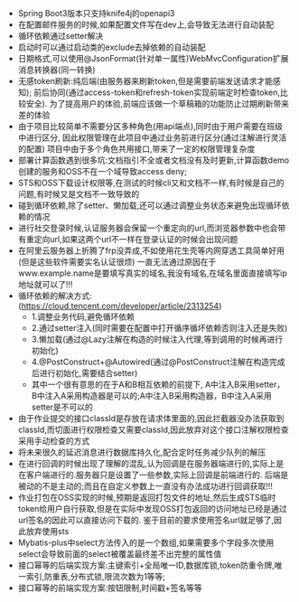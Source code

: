 - Spring Boot3版本只支持knife4j的openapi3
- 在配置邮件服务的时候,如果配置文件写在dev上,会导致无法进行自动装配
- 循环依赖通过setter解决
- 启动时可以通过启动类的exclude去掉依赖的自动装配
- 日期格式,可以使用@JsonFormat(针对单一属性)WebMvcConfiguration扩展消息转换器(同一转换)
- 无感token刷新:纯后端(由服务器来刷新token,但是需要前端发送请求才能感知);
  前后协同(通过access-token和refresh-token实现前端定时检查token,比较安全).
  为了提高用户的体验,前端应该做一个草稿箱的功能防止过期刷新带来差的体验
- 由于项目比较简单不需要分区多种角色(用api端点),同时由于用户需要在班级中进行区分,
  因此权限管理在此项目中通过业务前进行区分(通过注解进行灵活的配置)
  项目中由于多个角色共用接口,带来了一定的权限管理复杂度
- 部署计算函数遇到很多坑:文档指引不全或者文档没有及时更新,计算函数demo创建的服务和OSS不在一个域导致access deny;
- STS和OSS下载设计权限等,在测试的时候cli又和文档不一样,有时候是自己的问题,有时候又是文档不一致导致的
- 碰到循环依赖,除了setter、懒加载,还可以通过调整业务状态来避免出现循环依赖的情况
- 进行社交登录时候,认证服务器会保留一个重定向的url,而浏览器参数中也会带有重定向url,如果这两个url不一样在登录认证的时候会出现问题
- 在阿里云服务器上折腾了frp没弄成,不如使用花生壳等内网穿透工具简单好用(但是这些软件需要实名认证很烦)
  一直无法通过原因在于www.example.name是要填写真实的域名,我没有域名,在域名里面直接填写ip地址就可以了!!!
- 循环依赖的解决方式:(https://cloud.tencent.com/developer/article/2313254)
    - 1.调整业务代码,避免循环依赖
    - 2.通过setter注入(同时需要在配置中打开循序循坏依赖否则注入还是失败)
    - 3.懒加载(通过@Lazy注解在构造的时候注入代理,等到调用的时候再进行初始化)
    - 4.@PostConstruct+@Autowired(通过@PostConstruct注解在构造完成后进行初始化,需要结合setter)
    - 其中一个很有意思的在于A和B相互依赖的前提下,
      A中注入B采用setter，B中注入A采用构造器是可以的;A中注入B采用构造器，B中注入A采用setter是不可以的
- 由于作业提交的接口classId是存放在请求体里面的,因此拦截器没办法获取到classId,而切面进行权限检查又需要classId,因此放弃对这个接口注解权限检查采用手动检查的方式
- 将未来很久的延迟消息进行数据库持久化,配合定时任务减少队列的解压
- 在进行回调的时候出现了理解的混乱,认为回调是在服务器端进行的,实际上是在客户端进行的.服务器只是设置了一些参数,实际上回调是前端进行的.
  后端是被动的不是主动的;而且在自定义参数上一直没有办法成功进行回调获取!!!
- 作业打包在OSS实现的时候,预期是返回打包文件的地址,然后生成STS临时token给用户自行获取,但是在实际中发现OSS打包返回的访问地址已经是通过url签名的因此可以直接访问下载的.
  鉴于目前的要求使用签名url就足够了,因此放弃使用sts
- Mybatis-plus中select方法传入的是一个数组,如果需要多个字段多次使用select会导致前面的select被覆盖最终差不出完整的属性值
- 接口幂等的后端实现方案:主键索引+全局唯一ID,数据库锁,token防重令牌,唯一索引,防重表,分布式锁,限流次数为1等等;
- 接口幂等的前端实现方案:按钮限制,时间戳+签名等等
